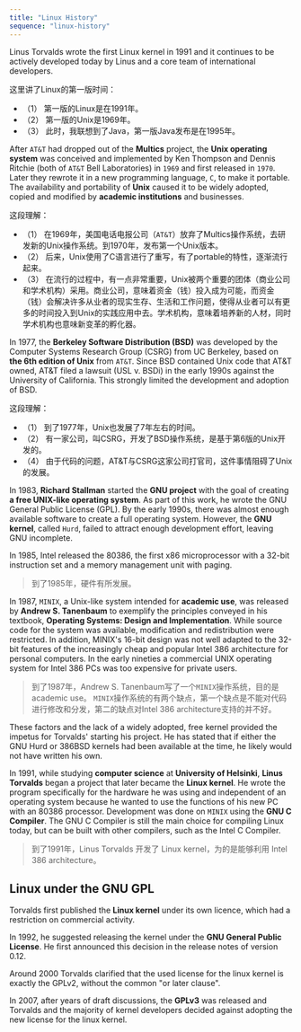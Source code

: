 ```yaml
---
title: "Linux History"
sequence: "linux-history"
---
```


Linus Torvalds wrote the first Linux kernel in 1991 and it continues to be actively developed today
by Linus and a core team of international developers.

这里讲了Linux的第一版时间：

- （1） 第一版的Linux是在1991年。
- （2） 第一版的Unix是1969年。
- （3） 此时，我联想到了Java，第一版Java发布是在1995年。

After `AT&T` had dropped out of the **Multics** project,
the **Unix operating system** was conceived and implemented by Ken Thompson and Dennis Ritchie
(both of `AT&T` Bell Laboratories) in `1969` and first released in `1970`.
Later they rewrote it in a new programming language, `C`, to make it portable.
The availability and portability of **Unix** caused it to be widely adopted,
copied and modified by **academic institutions** and businesses.

这段理解：

- （1） 在1969年，美国电话电报公司（`AT&T`）放弃了Multics操作系统，去研发新的Unix操作系统。到1970年，发布第一个Unix版本。
- （2） 后来，Unix使用了C语言进行了重写，有了portable的特性，逐渐流行起来。
- （3） 在流行的过程中，有一点非常重要，Unix被两个重要的团体（商业公司和学术机构）采用。商业公司，意味着资金（钱）投入成为可能，而资金（钱）会解决许多从业者的现实生存、生活和工作问题，使得从业者可以有更多的时间投入到Unix的实践应用中去。学术机构，意味着培养新的人材，同时学术机构也意味新变革的孵化器。

In 1977, the **Berkeley Software Distribution (BSD)**
was developed by the Computer Systems Research Group (CSRG) from UC Berkeley,
based on **the 6th edition of Unix** from `AT&T`.
Since BSD contained Unix code that AT&T owned,
AT&T filed a lawsuit (USL v. BSDi) in the early 1990s against the University of California.
This strongly limited the development and adoption of BSD.

这段理解：

- （1） 到了1977年，Unix也发展了7年左右的时间。
- （2） 有一家公司，叫CSRG，开发了BSD操作系统，是基于第6版的Unix开发的。
- （4） 由于代码的问题，AT&T与CSRG这家公司打官司，这件事情阻碍了Unix的发展。

In 1983, **Richard Stallman** started the **GNU project**
with the goal of creating **a free UNIX-like operating system**.
As part of this work, he wrote the GNU General Public License (GPL).
By the early 1990s, there was almost enough available software to create a full operating system.
However, the **GNU kernel**, called `Hurd`, failed to attract enough development effort, leaving GNU incomplete.

In 1985, Intel released the 80386, the first x86 microprocessor with a 32-bit instruction set and
a memory management unit with paging.

> 到了1985年，硬件有所发展。

In 1987, `MINIX`, a Unix-like system intended for **academic use**,
was released by **Andrew S. Tanenbaum** to exemplify the principles conveyed in his textbook,
**Operating Systems: Design and Implementation**.
While source code for the system was available, modification and redistribution were restricted.
In addition, MINIX's 16-bit design was not well adapted to
the 32-bit features of the increasingly cheap and popular Intel 386 architecture for personal computers.
In the early nineties a commercial UNIX operating system for Intel 386 PCs was too expensive for private users.

> 到了1987年，Andrew S. Tanenbaum写了一个`MINIX`操作系统，目的是academic use。
> `MINIX`操作系统的有两个缺点，第一个缺点是不能对代码进行修改和分发，第二的缺点对Intel 386 architecture支持的并不好。

These factors and the lack of a widely adopted, free kernel provided the impetus for Torvalds' starting his project.
He has stated that if either the GNU Hurd or 386BSD kernels had been available at the time,
he likely would not have written his own.

In 1991, while studying **computer science** at **University of Helsinki**,
**Linus Torvalds** began a project that later became the **Linux kernel**.
He wrote the program specifically for the hardware he was using and
independent of an operating system because he wanted to use the functions of his new PC with an 80386 processor.
Development was done on `MINIX` using the **GNU C Compiler**.
The GNU C Compiler is still the main choice for compiling Linux today,
but can be built with other compilers, such as the Intel C Compiler.

> 到了1991年，Linus Torvalds 开发了 Linux kernel，为的是能够利用 Intel 386 architecture。

## Linux under the GNU GPL

Torvalds first published the **Linux kernel** under its own licence, which had a restriction on commercial activity.

In 1992, he suggested releasing the kernel under the **GNU General Public License**.
He first announced this decision in the release notes of version 0.12.

Around 2000 Torvalds clarified that the used license for the linux kernel is exactly the GPLv2,
without the common "or later clause".

In 2007, after years of draft discussions,
the **GPLv3** was released and Torvalds and the majority of kernel developers
decided against adopting the new license for the linux kernel.

